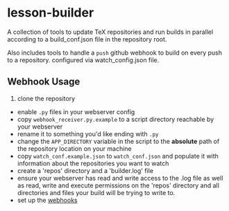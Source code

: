 # lesson-builder

A collection of tools to update TeX repositories and run builds in parallel according to a build_conf.json file in the repository root.

Also includes tools to handle a `push` github webhook to build on every push to a repository. configured via watch_config.json file.
 
## Webhook Usage
 
1. clone the repository
- enable `.py` files in your webserver config
- copy `webhook_receiver.py.example` to a script directory reachable by your webserver
- rename it to something you'd like ending with `.py`
- change the `APP_DIRECTORY` variable in the script to the **absolute** path of the repository location on your machine
- copy `watch_conf.example.json` to `watch_conf.json` and populate it with information about the repositories you want to watch
- create a 'repos' directory and a 'builder.log' file
- ensure your webserver has read and write access to the .log file as well as read, write and execute permissions on the 'repos' directory and all directories and files your build will be trying to write to.
- set up the [webhooks](https://developer.github.com/webhooks/)